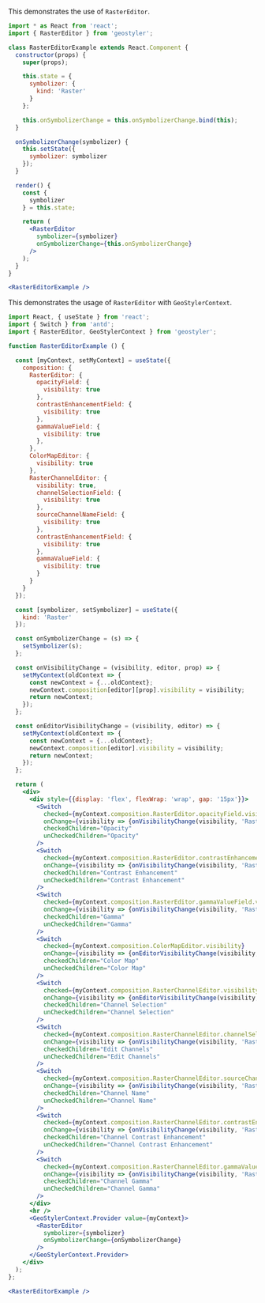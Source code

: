 <!--
 * Released under the BSD 2-Clause License
 *
 * Copyright © 2018-present, terrestris GmbH & Co. KG and GeoStyler contributors
 * All rights reserved.
 *
 * Redistribution and use in source and binary forms, with or without
 * modification, are permitted provided that the following conditions are met:
 *
 * * Redistributions of source code must retain the above copyright notice,
 *   this list of conditions and the following disclaimer.
 *
 * * Redistributions in binary form must reproduce the above copyright notice,
 *   this list of conditions and the following disclaimer in the documentation
 *   and/or other materials provided with the distribution.
 *
 * THIS SOFTWARE IS PROVIDED BY THE COPYRIGHT HOLDERS AND CONTRIBUTORS "AS IS"
 * AND ANY EXPRESS OR IMPLIED WARRANTIES, INCLUDING, BUT NOT LIMITED TO, THE
 * IMPLIED WARRANTIES OF MERCHANTABILITY AND FITNESS FOR A PARTICULAR PURPOSE
 * ARE DISCLAIMED. IN NO EVENT SHALL THE COPYRIGHT HOLDER OR CONTRIBUTORS BE
 * LIABLE FOR ANY DIRECT, INDIRECT, INCIDENTAL, SPECIAL, EXEMPLARY, OR
 * CONSEQUENTIAL DAMAGES (INCLUDING, BUT NOT LIMITED TO, PROCUREMENT OF
 * SUBSTITUTE GOODS OR SERVICES; LOSS OF USE, DATA, OR PROFITS; OR BUSINESS
 * INTERRUPTION) HOWEVER CAUSED AND ON ANY THEORY OF LIABILITY, WHETHER IN
 * CONTRACT, STRICT LIABILITY, OR TORT (INCLUDING NEGLIGENCE OR OTHERWISE)
 * ARISING IN ANY WAY OUT OF THE USE OF THIS SOFTWARE, EVEN IF ADVISED OF THE
 * POSSIBILITY OF SUCH DAMAGE.
 *
-->

This demonstrates the use of `RasterEditor`.

```jsx
import * as React from 'react';
import { RasterEditor } from 'geostyler';

class RasterEditorExample extends React.Component {
  constructor(props) {
    super(props);

    this.state = {
      symbolizer: {
        kind: 'Raster'
      }
    };

    this.onSymbolizerChange = this.onSymbolizerChange.bind(this);
  }

  onSymbolizerChange(symbolizer) {
    this.setState({
      symbolizer: symbolizer
    });
  }

  render() {
    const {
      symbolizer
    } = this.state;

    return (
      <RasterEditor
        symbolizer={symbolizer}
        onSymbolizerChange={this.onSymbolizerChange}
      />
    );
  }
}

<RasterEditorExample />
```

This demonstrates the usage of `RasterEditor` with `GeoStylerContext`.

```jsx
import React, { useState } from 'react';
import { Switch } from 'antd';
import { RasterEditor, GeoStylerContext } from 'geostyler';

function RasterEditorExample () {

  const [myContext, setMyContext] = useState({
    composition: {
      RasterEditor: {
        opacityField: {
          visibility: true
        },
        contrastEnhancementField: {
          visibility: true
        },
        gammaValueField: {
          visibility: true
        },
      },
      ColorMapEditor: {
        visibility: true
      },
      RasterChannelEditor: {
        visibility: true,
        channelSelectionField: {
          visibility: true
        },
        sourceChannelNameField: {
          visibility: true
        },
        contrastEnhancementField: {
          visibility: true
        },
        gammaValueField: {
          visibility: true
        }
      }
    }
  });

  const [symbolizer, setSymbolizer] = useState({
    kind: 'Raster'
  });

  const onSymbolizerChange = (s) => {
    setSymbolizer(s);
  };

  const onVisibilityChange = (visibility, editor, prop) => {
    setMyContext(oldContext => {
      const newContext = {...oldContext};
      newContext.composition[editor][prop].visibility = visibility;
      return newContext;
    });
  };

  const onEditorVisibilityChange = (visibility, editor) => {
    setMyContext(oldContext => {
      const newContext = {...oldContext};
      newContext.composition[editor].visibility = visibility;
      return newContext;
    });
  };

  return (
    <div>
      <div style={{display: 'flex', flexWrap: 'wrap', gap: '15px'}}>
        <Switch
          checked={myContext.composition.RasterEditor.opacityField.visibility}
          onChange={visibility => {onVisibilityChange(visibility, 'RasterEditor', 'opacityField')}}
          checkedChildren="Opacity"
          unCheckedChildren="Opacity"
        />
        <Switch
          checked={myContext.composition.RasterEditor.contrastEnhancementField.visibility}
          onChange={visibility => {onVisibilityChange(visibility, 'RasterEditor', 'contrastEnhancementField')}}
          checkedChildren="Contrast Enhancement"
          unCheckedChildren="Contrast Enhancement"
        />
        <Switch
          checked={myContext.composition.RasterEditor.gammaValueField.visibility}
          onChange={visibility => {onVisibilityChange(visibility, 'RasterEditor', 'gammaValueField')}}
          checkedChildren="Gamma"
          unCheckedChildren="Gamma"
        />
        <Switch
          checked={myContext.composition.ColorMapEditor.visibility}
          onChange={visibility => {onEditorVisibilityChange(visibility, 'ColorMapEditor')}}
          checkedChildren="Color Map"
          unCheckedChildren="Color Map"
        />
        <Switch
          checked={myContext.composition.RasterChannelEditor.visibility}
          onChange={visibility => {onEditorVisibilityChange(visibility, 'RasterChannelEditor')}}
          checkedChildren="Channel Selection"
          unCheckedChildren="Channel Selection"
        />
        <Switch
          checked={myContext.composition.RasterChannelEditor.channelSelectionField.visibility}
          onChange={visibility => {onVisibilityChange(visibility, 'RasterChannelEditor', 'channelSelectionField')}}
          checkedChildren="Edit Channels"
          unCheckedChildren="Edit Channels"
        />
        <Switch
          checked={myContext.composition.RasterChannelEditor.sourceChannelNameField.visibility}
          onChange={visibility => {onVisibilityChange(visibility, 'RasterChannelEditor', 'sourceChannelNameField')}}
          checkedChildren="Channel Name"
          unCheckedChildren="Channel Name"
        />
        <Switch
          checked={myContext.composition.RasterChannelEditor.contrastEnhancementField.visibility}
          onChange={visibility => {onVisibilityChange(visibility, 'RasterChannelEditor', 'contrastEnhancementField')}}
          checkedChildren="Channel Contrast Enhancement"
          unCheckedChildren="Channel Contrast Enhancement"
        />
        <Switch
          checked={myContext.composition.RasterChannelEditor.gammaValueField.visibility}
          onChange={visibility => {onVisibilityChange(visibility, 'RasterChannelEditor', 'gammaValueField')}}
          checkedChildren="Channel Gamma"
          unCheckedChildren="Channel Gamma"
        />
      </div>
      <hr />
      <GeoStylerContext.Provider value={myContext}>
        <RasterEditor
          symbolizer={symbolizer}
          onSymbolizerChange={onSymbolizerChange}
        />
      </GeoStylerContext.Provider>
    </div>
  );
};

<RasterEditorExample />
```
